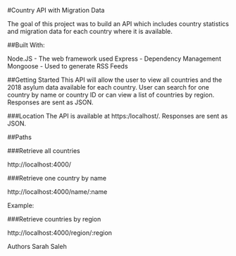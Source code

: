 #Country API with Migration Data

The goal of this project was to build an API which includes country statistics and migration data for each country where it is available.  



##Built With:

Node.JS - The web framework used
Express - Dependency Management
Mongoose - Used to generate RSS Feeds



##Getting Started
This API will allow the user to view all countries and the 2018 asylum data available for each country.  User can search for one country by name or country ID or can view a list of countries by region.  Responses are sent as JSON.


###Location
The API is available at https:/localhost/. Responses are sent as JSON.

##Paths


###Retrieve all countries

http://localhost:4000/



###Retrieve one country by name

http://localhost:4000/name/:name

Example:



###Retrieve countries by region

http://localhost:4000/region/:region





Authors
Sarah Saleh





